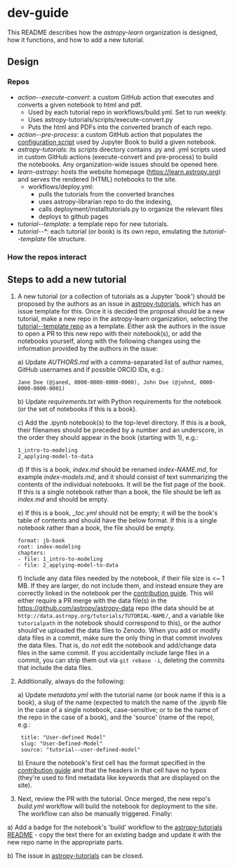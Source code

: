 # dev-guide

This README describes how the _astropy-learn_ organization is designed, how it functions, and how to add a new tutorial.

## Design
### Repos
- _action--execute-convert_: a custom GitHub action that executes and converts a given notebook to html and pdf.
   - Used by each tutorial repo in workflows/build.yml. Set to run weekly.
   - Uses astropy-tutorials/scripts/execute-convert.py
   - Puts the html and PDFs into the converted branch of each repo.
- _action--pre-process_: a custom GitHub action that populates the [configuration script](https://github.com/astropy-learn/astropy-tutorials/blob/main/_config.yml) used by Jupyter Book to build a given notebook.
- _astropy-tutorials_: its _scripts_ directory contains .py and .yml scripts used in custom GitHub actions (execute-convert and pre-process) to build the notebooks. Any organization-wide issues should be opened here.
- _learn-astropy_: hosts the website homepage (https://learn.astropy.org) and serves the rendered (HTML) notebooks to the site.
  - workflows/deploy.yml:
    - pulls the tutorials from the converted branches
    - uses astropy-librarian repo to do the indexing,
    - calls deployment/installtutorials.py to organize the relevant files
    - deploys to github pages
- _tutorial--template_: a template repo for new tutorials.
- _tutorial--*_: each tutorial (or book) is its own repo, emulating the _tutorial--template_ file structure.

### How the repos interact

## Steps to add a new tutorial
1) A new tutorial (or a collection of tutorials as a Jupyter 'book') should be proposed by the authors as an issue in [astropy-tutorials](https://github.com/astropy-learn/astropy-tutorials), which has an issue template for this. Once it is decided the proposal should be a new tutorial, make a new repo in the astropy-learn organization, selecting the [tutorial--template repo](https://github.com/astropy-learn/tutorial--template) as a template. Either ask the authors in the issue to open a PR to this new repo with their notebook(s), or add the notebooks yourself, along with the following changes using the information provided by the authors in the issue:

   a)  Update _AUTHORS.md_ with a comma-separated list of author names, GitHub usernames and if possible ORCID IDs, e.g.:
     ```
     Jane Doe (@janed, 0000-0000-0000-0000), John Doe (@johnd, 0000-0000-0000-0001)
     ```

   b)  Update _requirements.txt_ with Python requirements for the notebook (or the set of notebooks if this is a book).

   c)  Add the .ipynb notebook(s) to the top-level directory. If this is a book, their filenames should be preceded by a number and an underscore, in the order they should appear in the book (starting with 1), e.g.:
     ```
     1_intro-to-modeling
     2_applying-model-to-data
     ```

   d)  If this is a book, _index.md_ should be renamed _index-NAME.md_, for example _index-models.md_, and it should consist of text summarizing the contents of the individual notebooks. It will be the fist page of the book. If this is a single notebook rather than a book, the file should be left as _index.md_ and should be empty.

   e) If this is a book, _\_toc.yml_ should not be empty; it will be the book's table of contents and should have the below format. If this is a single notebook rather than a book, the file should be empty.
   ```
   format: jb-book
   root: index-modeling
   chapters:
   - file: 1_intro-to-modeling
   - file: 2_applying-model-to-data
   ```

   f)  Include any data files needed by the notebook, if their file size is <~ 1 MB. If they are larger, do not include them, and instead ensure they are correctly linked in the notebook per the [contribution guide](https://learn.astropy.org/contributing/). This will either require a PR merge with the data file(s) in the https://github.com/astropy/astropy-data repo (the data should be at `http://data.astropy.org/tutorials/TUTORIAL-NAME/`, and a variable like `tutorialpath` in the notebook should correspond to this), or the author should've uploaded the data files to Zenodo. When you add or modify data files in a commit, make sure the only thing in that commit involves the data files. That is, do _not_ edit the notebook and add/change data files in the same commit. If you accidentally include large files in a commit, you can strip them out via `git rebase -i`, deleting the commits that include the data files.

2) Additionally, always do the following:

   a)  Update _metadata.yml_ with the tutorial name (or book name if this is a book), a slug of the name (expected to match the name of the .ipynb file in the case of a single notebook, case-sensitive; or to be the name of the repo in the case of a book), and the 'source' (name of the repo), e.g.:
     ```
      title: "User-defined Model"
      slug: "User-Defined-Model"
      source: "tutorial--user-defined-model"
     ```

    b)  Ensure the notebook's first cell has the format specified in the [contribution guide](https://learn.astropy.org/contributing/) and that the headers in that cell have no typos (they're used to find metadata like keywords that are displayed on the site).

3) Next, review the PR with the tutorial. Once merged, the new repo's _build.yml_ workflow will build the notebook for deployment to the site. The workflow can also be manually triggered. Finally:

  a)  Add a badge for the notebook's 'build' workflow to the [astropy-tutorials README](https://github.com/astropy-learn/astropy-tutorials/blob/main/README.md) - copy the text there for an existing badge and update it with the new repo name in the appropriate parts.

  b)  The issue in [astropy-tutorials](https://github.com/astropy-learn/astropy-tutorials) can be closed.
